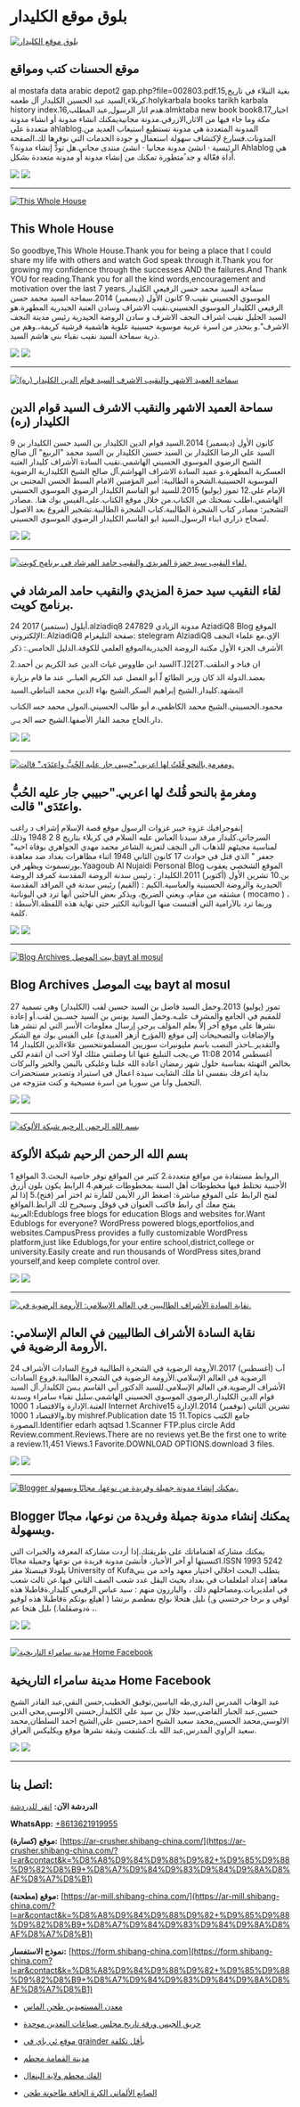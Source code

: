 # بلوق موقع الكليدار

<a href="https://swt.shibang-china.com/?l=ar&img&k=%D8%A8%D9%84%D9%88%D9%82+%D9%85%D9%88%D9%82%D8%B9+%D8%A7%D9%84%D9%83%D9%84%D9%8A%D8%AF%D8%A7%D8%B1" target="_blank">![بلوق موقع الكليدار](http://static.shibang-china.com/all-800x300/517.jpg)</a>

## موقع الحسنات كتب ومواقع
al mostafa data arabic depot2 gap.php?file=002803.pdf.15,بغية النبلاء في تاريخ كربلاء,السيد عبد الحسين الكليدار آل طعمه.holykarbala books tarikh karbala history index.16,هدم اثار الرسول,عبد المطلب.almktaba new book book8.17,اخبار مكة وما جاء فيها من الاثار,الازرقي.مدونة مجانيةيمكنك انشاء مدونة أو انشاء مدونة متعددة على ahlablog.المدونة المتعددة هي مدونة تستطيع استيعاب العديد من المدونات.فسارع لإكتشاف سهولة استعمال و جودة الخدمات التي نوفرها لك.الصفحة الرئيسية &middot; انشئ مدونة مجانيا &middot; انشئ منتدى مجاني.هل تودُّ إنشاء مدونة؟ Ahlablog هي أداة فعّالة و جد ُمتطورة تمكنك من إنشاء مدونة أو مدونة متعددة بشكل.


<a href="https://whatsapp.shibangsoft.com/WhatsApp.php" target="_blank" title="WhatsApp">![](http://static.shibang-china.com/icon/whatsapp.png)</a> <a href="https://swt.shibang-china.com/?l=ar&icon&k=%D8%A8%D9%84%D9%88%D9%82+%D9%85%D9%88%D9%82%D8%B9+%D8%A7%D9%84%D9%83%D9%84%D9%8A%D8%AF%D8%A7%D8%B1" target="_blank">![](http://static.shibang-china.com/icon/chat-ar.png)</a>

---

<a href="https://swt.shibang-china.com/?l=ar&img&k=%D8%A8%D9%84%D9%88%D9%82+%D9%85%D9%88%D9%82%D8%B9+%D8%A7%D9%84%D9%83%D9%84%D9%8A%D8%AF%D8%A7%D8%B1" target="_blank">![This Whole House](http://static.shibang-china.com/all-800x300/908.jpg)</a>

## This Whole House
So goodbye,This Whole House.Thank you for being a place that I could share my life with others and watch God speak through it.Thank you for growing my confidence through the successes AND the failures.And Thank YOU for reading.Thank you for all the kind words,encouragement and motivation over the last 7 years.سماحة السيد محمد حسن الرفيعي الكليدار الموسوي الحسيني نقيب.9 كانون الأول (ديسمبر) 2014.سماحة السيد محمد حسن الرفيعي الكليدار الموسوي الحسيني.نقيب الاشراف وسادن العتبة الحيدرية المطهرة.هو السيد الجليل نقيب اشراف النجف الاشرف و سادن الروضة الحيدرية رئيس مدينة النجف الاشرف&quot;.و ينحدر من اسرة عربية موسوية حسينية علوية هاشمية قرشية كريمة،.وهم من ذرية سماحة السيد نقيب نقباء بني هاشم السيد.


<a href="https://whatsapp.shibangsoft.com/WhatsApp.php" target="_blank" title="WhatsApp">![](http://static.shibang-china.com/icon/whatsapp.png)</a> <a href="https://swt.shibang-china.com/?l=ar&icon&k=%D8%A8%D9%84%D9%88%D9%82+%D9%85%D9%88%D9%82%D8%B9+%D8%A7%D9%84%D9%83%D9%84%D9%8A%D8%AF%D8%A7%D8%B1" target="_blank">![](http://static.shibang-china.com/icon/chat-ar.png)</a>

---

<a href="https://swt.shibang-china.com/?l=ar&img&k=%D8%A8%D9%84%D9%88%D9%82+%D9%85%D9%88%D9%82%D8%B9+%D8%A7%D9%84%D9%83%D9%84%D9%8A%D8%AF%D8%A7%D8%B1" target="_blank">![سماحة العميد الاشهر والنقيب الاشرف السيد قوام الدين الكليدار (ره)](http://static.shibang-china.com/all-800x300/508.jpg)</a>

## سماحة العميد الاشهر والنقيب الاشرف السيد قوام الدين الكليدار (ره)
9 كانون الأول (ديسمبر) 2014.السيد قوام الدين الكليدار بن السيد حسن الكليدار بن السيد علي الرضا الكليدار بن السيد حسين الكليدار بن السيد محمد &quot;الربيع&quot; آل صالح الشيخ الرضوي الموسوي الحسيني الهاشمي.نقيب السادة الأشراف كليدار العتبة العسكرية المطهرة.و عميد السادة الاشراف الهواشم.آل صالح الشيخ الكليدارية الرضوية الموسوية الحسينية.الشجرة الطالبية: أمير المؤمنين الامام السبط الحسن المجتبى بن الإمام علي.12 تموز (يوليو) 2015.للسيد ابو القاسم الكليدار الرضوي الموسوي الحسيني الهاشمي.اطلب نسختك من الكتاب.من خلال موقع الكتاب.على.الفيس بوك هنا.  .مصادر التشجير: مصادر كتاب الشجرة الطالبية.كتاب الشجرة الطالبية.تشجير الفروع بعد الاصول لصحاح ذراري ابناء الرسول.السيد ابو القاسم الكليدار الرضوي الموسوي الحسيني.


<a href="https://whatsapp.shibangsoft.com/WhatsApp.php" target="_blank" title="WhatsApp">![](http://static.shibang-china.com/icon/whatsapp.png)</a> <a href="https://swt.shibang-china.com/?l=ar&icon&k=%D8%A8%D9%84%D9%88%D9%82+%D9%85%D9%88%D9%82%D8%B9+%D8%A7%D9%84%D9%83%D9%84%D9%8A%D8%AF%D8%A7%D8%B1" target="_blank">![](http://static.shibang-china.com/icon/chat-ar.png)</a>

---

<a href="https://swt.shibang-china.com/?l=ar&img&k=%D8%A8%D9%84%D9%88%D9%82+%D9%85%D9%88%D9%82%D8%B9+%D8%A7%D9%84%D9%83%D9%84%D9%8A%D8%AF%D8%A7%D8%B1" target="_blank">![لقاء النقيب سيد حمزة المزيدي والنقيب حامد المرشاد في برنامج كويت.](http://static.shibang-china.com/all-800x300/311.jpg)</a>

## لقاء النقيب سيد حمزة المزيدي والنقيب حامد المرشاد في برنامج كويت.
24 أيلول (سبتمبر) 2017.alziadiq8 247829 مدونة الزيادي AziadiQ8 Blog الموقع الإلكتروني:.AlziadiQ8 صفحة التليغرام: stelegram AlziadiQ8 الإي.مع علماء النجف الأشرف الجزء الأول مكتبة الروضة الحيدريةاﳌﻮﻗﻊ اﻟﻌﻠﻤﻲ ﻟﻠﻜﻮﻓﺔ.اﻟﺪﻟﻴﻞ اﻟﺨﺎﻣﺲ.: ذﻛﺮ اﻟﺴﻴﺪ اﺑﻦ ﻃﺎووس ﻏﻴﺎث اﻟﺪﻳﻦ ﻋﺒﺪ اﻟﻜﺮﻳﻢ ﺑﻦ أﺣﻤﺪ.2T.]2[2T.ان ﻓﻨﺎﺧ و اﳌﻠﻘﺐ ﺑﻌﻀﺪ.اﻟﺪوﻟﺔ اﻟﺬ ﻛﺎن وزﻳﺮ اﻟﻄﺎﺋﻊ ﻟّ أﺑﻮ اﻟﻔﻀﻞ ﻋﺒﺪ اﻟﻜﺮﻳﻢ اﻟﻌﺒﺎﳼ ﻋﻨﺪ ﻣﺎ ﻗﺎم ﺑﺰﻳﺎرة اﳌﺸﻬﺪ.ﻛﻠﻴﺪار.اﻟﺸﻴﺦ إﺑﺮاﻫﻴﻢ اﻟﺴﻜﺮ.اﻟﺸﻴﺦ ﺑﻬﺎء اﻟﺪﻳﻦ ﻣﺤﻤﺪ اﻟﻨﺒﺎﻃﻲ.اﻟﺴﻴﺪ ﻣﺤﻤﻮد.اﻟﺤﺴﻴﻴﻨﻲ.اﻟﺸﻴﺦ ﻣﺤﻤﺪ اﻟﻜﺎﻇﻤﻲ.ﻣ أﺑﻮ ﻃﺎﻟﺐ اﻟﺤﺴﻴﻨﻲ.اﳌﻮﱃ ﻣﺤﻤﺪ ﺣﺴ اﻟﻜﺘﺎب دار.اﻟﺤﺎج ﻣﺤﻤﺪ اﻟﻘﺎر اﻷﺻﻔﻬﺎ.اﻟﺸﻴﺦ ﺣﺴ اﻟﺨ ﻳﴘ.


<a href="https://whatsapp.shibangsoft.com/WhatsApp.php" target="_blank" title="WhatsApp">![](http://static.shibang-china.com/icon/whatsapp.png)</a> <a href="https://swt.shibang-china.com/?l=ar&icon&k=%D8%A8%D9%84%D9%88%D9%82+%D9%85%D9%88%D9%82%D8%B9+%D8%A7%D9%84%D9%83%D9%84%D9%8A%D8%AF%D8%A7%D8%B1" target="_blank">![](http://static.shibang-china.com/icon/chat-ar.png)</a>

---

<a href="https://swt.shibang-china.com/?l=ar&img&k=%D8%A8%D9%84%D9%88%D9%82+%D9%85%D9%88%D9%82%D8%B9+%D8%A7%D9%84%D9%83%D9%84%D9%8A%D8%AF%D8%A7%D8%B1" target="_blank">![ومغرمةٍ بالنحو قُلتُ لها اعربي.&quot;حبيبي جار عليه الحُبُّ واعتَدَى&quot; قالت.](http://static.shibang-china.com/all-800x300/1174.jpg)</a>

## ومغرمةٍ بالنحو قُلتُ لها اعربي.&quot;حبيبي جار عليه الحُبُّ واعتَدَى&quot; قالت.
إنفوجرافيك غزوة خيبر غزوات الرسول موقع قصة الإسلام إشراف د راغب السرجاني.كليدار مرقد سيدنا العباس عليه السلام في كربلاء بتاريخ 8 2 1948 وذلك لمناسبة مجيئهم للذهاب الى النجف لتعزية الشاعر محمد مهدي الجواهري بوفاة اخيه&quot; جعفر &quot; الذي قتل في حوادث 17 كانون الثاني 1948 اثناء مظاهرات بغداد ضد معاهدة بورتسموث ويظهر في.Yaagoub Al Nujaidi Personal Blog الموقع الشخصي يعقوب بن.10 تشرين الأول (أكتوبر) 2011.الكليدار : رئيس سدنة الروضة المقدسة كمرقد الروضة الحيدرية والروضة الحسينية والعباسية.الكيم : (القيم) رئيس سدنة في المراقد المقدسة مشتقه من مقام، ويعني الضريح، ويذكر بعض الباحثين أنها ترد في اليونانية ( mocamo ) ، وربما ترد بالآرامية التي أقتبست منها اليونانية الكثير حتى نهاية هذه اللفظة.الأسطة : كلمة.


<a href="https://whatsapp.shibangsoft.com/WhatsApp.php" target="_blank" title="WhatsApp">![](http://static.shibang-china.com/icon/whatsapp.png)</a> <a href="https://swt.shibang-china.com/?l=ar&icon&k=%D8%A8%D9%84%D9%88%D9%82+%D9%85%D9%88%D9%82%D8%B9+%D8%A7%D9%84%D9%83%D9%84%D9%8A%D8%AF%D8%A7%D8%B1" target="_blank">![](http://static.shibang-china.com/icon/chat-ar.png)</a>

---

<a href="https://swt.shibang-china.com/?l=ar&img&k=%D8%A8%D9%84%D9%88%D9%82+%D9%85%D9%88%D9%82%D8%B9+%D8%A7%D9%84%D9%83%D9%84%D9%8A%D8%AF%D8%A7%D8%B1" target="_blank">![Blog Archives بيت الموصل bayt al mosul](http://static.shibang-china.com/all-800x300/988.jpg)</a>

## Blog Archives بيت الموصل bayt al mosul
27 تموز (يوليو) 2013.وحمل السيد فاضل بن السيد حسين لقب (الكليدار) وهي تسمية للمقيم في الجامع والمشرف عليـه.وحمل السيد يونس بن السيد حســين لقب.أو إعادة نشرها على موقع آخر إلاّ بعلم المؤلف يرجى إرسال معلومات الأسر التي لم تنشر هنا والإضافات والتصحيحات إلى موقع (المؤرخ أزهر العبيدي) على الفيس بوك مع الشكر والتقدير.ـاحذر النصب باسم مليونيرات سوريين المسلمونتحسين علاءالدين الكليدار 14 أغسطس 2014 11:08 ص.يجب التبليغ عنها انا وصلتني مثلك اولا احب ان اتقدم لكى بخالص التهنئة بمناسبة حلول شهر رمضان اعادة الله علينا وعليكى باليمن والخير والبركات بداية اعرفك بنفسى انا ملك الشايب سيدة اعمال فى استيراد وتصدير مستحضرات التجميل وانا من سوريا من اسرة مسيحية و كنت متزوجه من.


<a href="https://whatsapp.shibangsoft.com/WhatsApp.php" target="_blank" title="WhatsApp">![](http://static.shibang-china.com/icon/whatsapp.png)</a> <a href="https://swt.shibang-china.com/?l=ar&icon&k=%D8%A8%D9%84%D9%88%D9%82+%D9%85%D9%88%D9%82%D8%B9+%D8%A7%D9%84%D9%83%D9%84%D9%8A%D8%AF%D8%A7%D8%B1" target="_blank">![](http://static.shibang-china.com/icon/chat-ar.png)</a>

---

<a href="https://swt.shibang-china.com/?l=ar&img&k=%D8%A8%D9%84%D9%88%D9%82+%D9%85%D9%88%D9%82%D8%B9+%D8%A7%D9%84%D9%83%D9%84%D9%8A%D8%AF%D8%A7%D8%B1" target="_blank">![بسم الله الرحمن الرحيم شبكة الألوكة](http://static.shibang-china.com/all-800x300/394.jpg)</a>

## بسم الله الرحمن الرحيم شبكة الألوكة
1 الروابط مستفادة من مواقع متعددة.2 كثير من المواقع توفر خاصية البحث.3 المواقع الأجنبية تختلط فيها مخطوطات أهل السنة بمخطوطات غيرهم.4 الرابط يكون بلون أزرق لفتح الرابط على الموقع مباشرة: اضغط الزر الأيمن للفأرة ثم اختر أمر (فتح).5 إذا لم يفتح معك أي رابط فاكتب العنوان في قوقل وسيخرج لك الرابط.المواقع العربية:Edublogs free blogs for education Blogs and websites for.Want Edublogs for everyone? WordPress powered blogs,eportfolios,and websites.CampusPress provides a fully customizable WordPress platform,just like Edublogs,for your entire school,district,college or university.Easily create and run thousands of WordPress sites,brand yourself,and keep complete control over.


<a href="https://whatsapp.shibangsoft.com/WhatsApp.php" target="_blank" title="WhatsApp">![](http://static.shibang-china.com/icon/whatsapp.png)</a> <a href="https://swt.shibang-china.com/?l=ar&icon&k=%D8%A8%D9%84%D9%88%D9%82+%D9%85%D9%88%D9%82%D8%B9+%D8%A7%D9%84%D9%83%D9%84%D9%8A%D8%AF%D8%A7%D8%B1" target="_blank">![](http://static.shibang-china.com/icon/chat-ar.png)</a>

---

<a href="https://swt.shibang-china.com/?l=ar&img&k=%D8%A8%D9%84%D9%88%D9%82+%D9%85%D9%88%D9%82%D8%B9+%D8%A7%D9%84%D9%83%D9%84%D9%8A%D8%AF%D8%A7%D8%B1" target="_blank">![نقابة السادة الأشراف الطالبيين في العالم الإسلامي: الأرومة الرضوية في.](http://static.shibang-china.com/all-800x300/502.jpg)</a>

## نقابة السادة الأشراف الطالبيين في العالم الإسلامي: الأرومة الرضوية في.
24 آب (أغسطس) 2017.الأرومة الرضوية في الشجرة الطالبية فروع السادات الأشراف الرضوية في العالم الإسلامي.الأرومة الرضوية في الشجرة الطالبية.فروع السادات الأشراف الرضوية.في العالم الإسلامي.للسيد الدكتور أبي القاسم يـسٓ الكليدار.آل السيد قوام الدين الكليدار.الرضوي الموسوي الحسيني الهاشمي.سليل نقباء سامراء وسدنة العتبة.الإدارة والاقتصاد 1 1000 Internet Archive15 تشرين الثاني (نوفمبر) 2014.الإدارة والاقتصاد 1 1000.by mishref.Publication date 15 11.Topics جامع الكتب المصورة.Identifier edarh aqtsad 1.Scanner FTP.plus circle Add Review.comment.Reviews.There are no reviews yet.Be the first one to write a review.11,451 Views.1 Favorite.DOWNLOAD OPTIONS.download 3 files.


<a href="https://whatsapp.shibangsoft.com/WhatsApp.php" target="_blank" title="WhatsApp">![](http://static.shibang-china.com/icon/whatsapp.png)</a> <a href="https://swt.shibang-china.com/?l=ar&icon&k=%D8%A8%D9%84%D9%88%D9%82+%D9%85%D9%88%D9%82%D8%B9+%D8%A7%D9%84%D9%83%D9%84%D9%8A%D8%AF%D8%A7%D8%B1" target="_blank">![](http://static.shibang-china.com/icon/chat-ar.png)</a>

---

<a href="https://swt.shibang-china.com/?l=ar&img&k=%D8%A8%D9%84%D9%88%D9%82+%D9%85%D9%88%D9%82%D8%B9+%D8%A7%D9%84%D9%83%D9%84%D9%8A%D8%AF%D8%A7%D8%B1" target="_blank">![Blogger يمكنك إنشاء مدونة جميلة وفريدة من نوعها، مجانًا وبسهولة.](http://static.shibang-china.com/all-800x300/1151.jpg)</a>

## Blogger يمكنك إنشاء مدونة جميلة وفريدة من نوعها، مجانًا وبسهولة.
يمكنك مشاركة اهتماماتك على طريقتك.إذا أردت مشاركة المعرفة والخبرات التي اكتسبتها أو آخر الأخبار، فأنشئ مدونة فريدة من نوعها وجميلة مجانًا.ISSN 1993 5242 يلودلا فينصتلا مقر University of Kufaيتطلب البحث احلالي اختيار معهد واحد من بني معاهد إعداد املعلمات في بغداد بحيث اليقل عدد شعب الصف الثاني فيها.عن ثالث شعب في املديريات.ومصاحلهم ذلك ، والبارزون منهم : سيد عباس الرفيعي كليدار.ةقاطبلا هذه لوقي و ىرخا جرختسي و,) ىليل هتخلا ىولح ىفطصم ىرتشا ( اهيلع بوتكم ةقاطبلا هذه لوقيو ، ةدوصقلما.) ىليل هتخا عم.


<a href="https://whatsapp.shibangsoft.com/WhatsApp.php" target="_blank" title="WhatsApp">![](http://static.shibang-china.com/icon/whatsapp.png)</a> <a href="https://swt.shibang-china.com/?l=ar&icon&k=%D8%A8%D9%84%D9%88%D9%82+%D9%85%D9%88%D9%82%D8%B9+%D8%A7%D9%84%D9%83%D9%84%D9%8A%D8%AF%D8%A7%D8%B1" target="_blank">![](http://static.shibang-china.com/icon/chat-ar.png)</a>

---

<a href="https://swt.shibang-china.com/?l=ar&img&k=%D8%A8%D9%84%D9%88%D9%82+%D9%85%D9%88%D9%82%D8%B9+%D8%A7%D9%84%D9%83%D9%84%D9%8A%D8%AF%D8%A7%D8%B1" target="_blank">![مدينة سامراء التاريخية Home Facebook](http://static.shibang-china.com/all-800x300/86.jpg)</a>

## مدينة سامراء التاريخية Home Facebook
عبد الوهاب المدرس البدري,طه الياسين,توفيق الخطيب,حسن النقي,عبد القادر الشيخ حسين,عبد الجبار القاضي,سيد جلال بن سيد علي الكليدار,حسني الالوسي,محي الدين الالوسي,محمد الحسين,محمد سعيد الشيخ احمد,حسين علي,الشيخ احمد السلطان,محمد سعيد الراوي المدرس,عبد الله بك.كشفت وثيقة نشرها موقع ويكليكس العراق.

<a href="https://whatsapp.shibangsoft.com/WhatsApp.php" target="_blank" title="WhatsApp">![](http://static.shibang-china.com/icon/whatsapp.png)</a> <a href="https://swt.shibang-china.com/?l=ar&icon&k=%D8%A8%D9%84%D9%88%D9%82+%D9%85%D9%88%D9%82%D8%B9+%D8%A7%D9%84%D9%83%D9%84%D9%8A%D8%AF%D8%A7%D8%B1" target="_blank">![](http://static.shibang-china.com/icon/chat-ar.png)</a>

---
## اتصل بنا:

**الدردشة الآن:** [انقر للدردشة](https://swt.shibang-china.com?l=ar&contact&k=%D8%A8%D9%84%D9%88%D9%82+%D9%85%D9%88%D9%82%D8%B9+%D8%A7%D9%84%D9%83%D9%84%D9%8A%D8%AF%D8%A7%D8%B1)

**WhatsApp:**  [+8613621919955](https://whatsapp.shibangsoft.com/WhatsApp.php)

**موقع (كسارة):** [https://ar-crusher.shibang-china.com/](https://ar-crusher.shibang-china.com/?l=ar&contact&k=%D8%A8%D9%84%D9%88%D9%82+%D9%85%D9%88%D9%82%D8%B9+%D8%A7%D9%84%D9%83%D9%84%D9%8A%D8%AF%D8%A7%D8%B1)

**موقع (مطحنة):** [https://ar-mill.shibang-china.com/](https://ar-mill.shibang-china.com/?l=ar&contact&k=%D8%A8%D9%84%D9%88%D9%82+%D9%85%D9%88%D9%82%D8%B9+%D8%A7%D9%84%D9%83%D9%84%D9%8A%D8%AF%D8%A7%D8%B1)

**نموذج الاستفسار:** [https://form.shibang-china.com](https://form.shibang-china.com?l=ar&contact&k=%D8%A8%D9%84%D9%88%D9%82+%D9%85%D9%88%D9%82%D8%B9+%D8%A7%D9%84%D9%83%D9%84%D9%8A%D8%AF%D8%A7%D8%B1)

* [معدن المستعبدين طحن الماس](../29/%D9%85%D8%B9%D8%AF%D9%86%20%D8%A7%D9%84%D9%85%D8%B3%D8%AA%D8%B9%D8%A8%D8%AF%D9%8A%D9%86%20%D8%B7%D8%AD%D9%86%20%D8%A7%D9%84%D9%85%D8%A7%D8%B3.md)

* [حريق الجبس ورقة تاريخ مجلس صناعات التعدين موحدة](../29/%D8%AD%D8%B1%D9%8A%D9%82%20%D8%A7%D9%84%D8%AC%D8%A8%D8%B3%20%D9%88%D8%B1%D9%82%D8%A9%20%D8%AA%D8%A7%D8%B1%D9%8A%D8%AE%20%D9%85%D8%AC%D9%84%D8%B3%20%D8%B5%D9%86%D8%A7%D8%B9%D8%A7%D8%AA%20%D8%A7%D9%84%D8%AA%D8%B9%D8%AF%D9%8A%D9%86%20%D9%85%D9%88%D8%AD%D8%AF%D8%A9.md)

* [موقع ئي باي في grainder بأقل تكلفة](../27/%D9%85%D9%88%D9%82%D8%B9%20%D8%A6%D9%8A%20%D8%A8%D8%A7%D9%8A%20%D9%81%D9%8A%20grainder%20%D8%A8%D8%A3%D9%82%D9%84%20%D8%AA%D9%83%D9%84%D9%81%D8%A9.md)

* [مدينة القمامة محطم](../29/%D9%85%D8%AF%D9%8A%D9%86%D8%A9%20%D8%A7%D9%84%D9%82%D9%85%D8%A7%D9%85%D8%A9%20%D9%85%D8%AD%D8%B7%D9%85.md)

* [الفك محطم ولاية البنغال](../28/%D8%A7%D9%84%D9%81%D9%83%20%D9%85%D8%AD%D8%B7%D9%85%20%D9%88%D9%84%D8%A7%D9%8A%D8%A9%20%D8%A7%D9%84%D8%A8%D9%86%D8%BA%D8%A7%D9%84.md)

* [الصانع الألماني الكرة الجافة طاحونة طحن](../30/%D8%A7%D9%84%D8%B5%D8%A7%D9%86%D8%B9%20%D8%A7%D9%84%D8%A3%D9%84%D9%85%D8%A7%D9%86%D9%8A%20%D8%A7%D9%84%D9%83%D8%B1%D8%A9%20%D8%A7%D9%84%D8%AC%D8%A7%D9%81%D8%A9%20%D8%B7%D8%A7%D8%AD%D9%88%D9%86%D8%A9%20%D8%B7%D8%AD%D9%86.md)